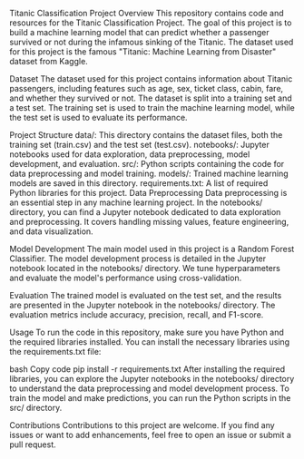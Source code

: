 Titanic Classification Project
Overview
This repository contains code and resources for the Titanic Classification Project. The goal of this project is to build a machine learning model that can predict whether a passenger survived or not during the infamous sinking of the Titanic. The dataset used for this project is the famous "Titanic: Machine Learning from Disaster" dataset from Kaggle.

Dataset
The dataset used for this project contains information about Titanic passengers, including features such as age, sex, ticket class, cabin, fare, and whether they survived or not. The dataset is split into a training set and a test set. The training set is used to train the machine learning model, while the test set is used to evaluate its performance.

Project Structure
data/: This directory contains the dataset files, both the training set (train.csv) and the test set (test.csv).
notebooks/: Jupyter notebooks used for data exploration, data preprocessing, model development, and evaluation.
src/: Python scripts containing the code for data preprocessing and model training.
models/: Trained machine learning models are saved in this directory.
requirements.txt: A list of required Python libraries for this project.
Data Preprocessing
Data preprocessing is an essential step in any machine learning project. In the notebooks/ directory, you can find a Jupyter notebook dedicated to data exploration and preprocessing. It covers handling missing values, feature engineering, and data visualization.

Model Development
The main model used in this project is a Random Forest Classifier. The model development process is detailed in the Jupyter notebook located in the notebooks/ directory. We tune hyperparameters and evaluate the model's performance using cross-validation.

Evaluation
The trained model is evaluated on the test set, and the results are presented in the Jupyter notebook in the notebooks/ directory. The evaluation metrics include accuracy, precision, recall, and F1-score.

Usage
To run the code in this repository, make sure you have Python and the required libraries installed. You can install the necessary libraries using the requirements.txt file:

bash
Copy code
pip install -r requirements.txt
After installing the required libraries, you can explore the Jupyter notebooks in the notebooks/ directory to understand the data preprocessing and model development process. To train the model and make predictions, you can run the Python scripts in the src/ directory.

Contributions
Contributions to this project are welcome. If you find any issues or want to add enhancements, feel free to open an issue or submit a pull request.
